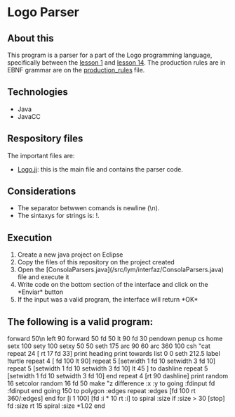 # Logo Parser

## About this

This program is a parser for a part of the Logo programming language, specifically between the [lesson 1](https://www.turtleacademy.com/lessons/1) and [lesson 14](https://www.turtleacademy.com/lessons/1). The production rules are in EBNF grammar are on the [production_rules](/production_rules.pdf) file.

## Technologies

- Java
- JavaCC

## Respository files

  The important files are:

- [Logo.jj](/src/lym/languages/SwiftViews.jj): this is the main file and contains the parser code.

## Considerations

- The separator betwwen comands is newline (\n).
- The sintaxys for strings is: !<STRING>.

## Execution

<ol>
<li>Create a new java project on Eclipse</li>
<li>Copy the files of this repository on the project created</li>
<li>Open the [ConsolaParsers.java](/src/lym/interfaz/ConsolaParsers.java) file and execute it</li>
<li>Write code on the bottom section of the interface and click on the *Enviar* button</li>
<li>If  the input was a valid program, the interface will return *OK*</li>
</ol>

## The following is a valid program:

forward 50\n
left 90
forward 50
fd 50
lt 90
fd 30
pendown
penup
cs
home
setx 100
sety 100
setxy 50 50
seth 175
arc 90 60
arc 360 100
csh "cat
repeat 24 [ rt 17
fd 33]
print heading
print towards list 0 0
seth 212.5
label !turtle
repeat 4 [ fd 100
lt 90]
repeat 5 [setwidth 1
fd 10
setwidth 3
fd 10]
repeat 5 [setwidth 1
fd 10
setwidth 3
fd 10]
lt 45 ]
to dashline repeat 5 [setwidth 1
fd 10
setwidth 3
fd 10] end
repeat 4 [rt 90
dashline]
print random 16
setcolor random 16
fd 50
make "z difference :x :y
to going :fdinput fd :fdinput end
going 150
to polygon :edges repeat :edges [fd 100
rt 360/:edges] end
for [i 1 100] [fd :i * 10 
rt :i]
to spiral :size if :size > 30 [stop] fd :size rt 15 spiral :size *1.02 end
